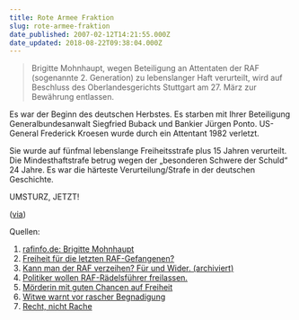 ```yaml
---
title: Rote Armee Fraktion
slug: rote-armee-fraktion
date_published: 2007-02-12T14:21:55.000Z
date_updated: 2018-08-22T09:38:04.000Z
---
```


> Brigitte Mohnhaupt, wegen Beteiligung an Attentaten der RAF (sogenannte 2. Generation) zu lebenslanger Haft verurteilt, wird auf Beschluss des Oberlandesgerichts Stuttgart am 27. März zur Bewährung entlassen.

Es war der Beginn des deutschen Herbstes. Es starben mit Ihrer Beteiligung Generalbundesanwalt Siegfried Buback und Bankier Jürgen Ponto. US-General Frederick Kroesen wurde durch ein Attentant 1982 verletzt.

Sie wurde auf fünfmal lebenslange Freiheitsstrafe plus 15 Jahren verurteilt. Die Mindesthaftstrafe betrug wegen der „besonderen Schwere der Schuld“ 24 Jahre. Es war die härteste Verurteilung/Strafe in der deutschen Geschichte.

UMSTURZ, JETZT!

([via](http://de.wikipedia.org/wiki/Brigitte_Mohnhaupt))

Quellen:
1. [rafinfo.de: Brigitte Mohnhaupt](http://www.rafinfo.de/bio/m-q/mohnhaupt.php)
2. [Freiheit für die letzten RAF-Gefangenen?](http://www.tagesschau.de/aktuell/meldungen/0,1185,OID6327710_TYP6_THE_NAV_REF1_BAB,00.html)
3. [Kann man der RAF verzeihen? Für und Wider. (archiviert)](http://web.archive.org/web/20061101113948/http://www.netzeitung.de:80/deutschland/kolumne/443383.html)
4. [Politiker wollen RAF-Rädelsführer freilassen.](http://www.spiegel.de/politik/deutschland/0,1518,461172,00.html)
5. [Mörderin mit guten Chancen auf Freiheit](http://www.sueddeutsche.de/,tt1m2/deutschland/artikel/43/98944/)
6. [Witwe warnt vor rascher Begnadigung](http://www.stern.de/politik/deutschland/:RAF-Terroristen-Witwe-Begnadigung/580918.html)
7. [Recht, nicht Rache](http://www.taz.de/pt/2007/01/25/a0165.1/textdruck)
